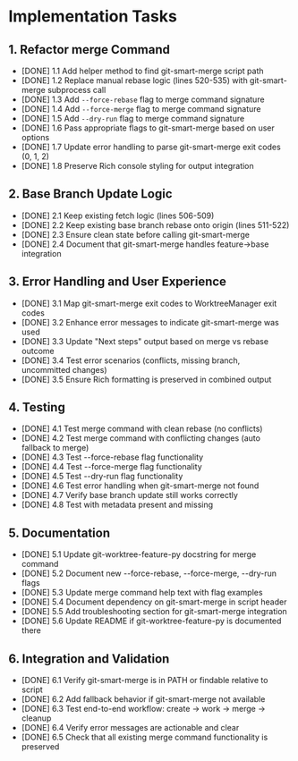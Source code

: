 # Implementation Tasks

## 1. Refactor merge Command
- [DONE] 1.1 Add helper method to find git-smart-merge script path
- [DONE] 1.2 Replace manual rebase logic (lines 520-535) with git-smart-merge subprocess call
- [DONE] 1.3 Add `--force-rebase` flag to merge command signature
- [DONE] 1.4 Add `--force-merge` flag to merge command signature
- [DONE] 1.5 Add `--dry-run` flag to merge command signature
- [DONE] 1.6 Pass appropriate flags to git-smart-merge based on user options
- [DONE] 1.7 Update error handling to parse git-smart-merge exit codes (0, 1, 2)
- [DONE] 1.8 Preserve Rich console styling for output integration

## 2. Base Branch Update Logic
- [DONE] 2.1 Keep existing fetch logic (lines 506-509)
- [DONE] 2.2 Keep existing base branch rebase onto origin (lines 511-522)
- [DONE] 2.3 Ensure clean state before calling git-smart-merge
- [DONE] 2.4 Document that git-smart-merge handles feature→base integration

## 3. Error Handling and User Experience
- [DONE] 3.1 Map git-smart-merge exit codes to WorktreeManager exit codes
- [DONE] 3.2 Enhance error messages to indicate git-smart-merge was used
- [DONE] 3.3 Update "Next steps" output based on merge vs rebase outcome
- [DONE] 3.4 Test error scenarios (conflicts, missing branch, uncommitted changes)
- [DONE] 3.5 Ensure Rich formatting is preserved in combined output

## 4. Testing
- [DONE] 4.1 Test merge command with clean rebase (no conflicts)
- [DONE] 4.2 Test merge command with conflicting changes (auto fallback to merge)
- [DONE] 4.3 Test --force-rebase flag functionality
- [DONE] 4.4 Test --force-merge flag functionality
- [DONE] 4.5 Test --dry-run flag functionality
- [DONE] 4.6 Test error handling when git-smart-merge not found
- [DONE] 4.7 Verify base branch update still works correctly
- [DONE] 4.8 Test with metadata present and missing

## 5. Documentation
- [DONE] 5.1 Update git-worktree-feature-py docstring for merge command
- [DONE] 5.2 Document new --force-rebase, --force-merge, --dry-run flags
- [DONE] 5.3 Update merge command help text with flag examples
- [DONE] 5.4 Document dependency on git-smart-merge in script header
- [DONE] 5.5 Add troubleshooting section for git-smart-merge integration
- [DONE] 5.6 Update README if git-worktree-feature-py is documented there

## 6. Integration and Validation
- [DONE] 6.1 Verify git-smart-merge is in PATH or findable relative to script
- [DONE] 6.2 Add fallback behavior if git-smart-merge not available
- [DONE] 6.3 Test end-to-end workflow: create → work → merge → cleanup
- [DONE] 6.4 Verify error messages are actionable and clear
- [DONE] 6.5 Check that all existing merge command functionality is preserved
